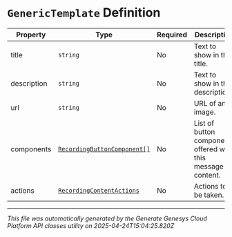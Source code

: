 # `GenericTemplate` Definition

| Property | Type | Required | Description |
|----------|------|----------|-------------|
| title | `string` | No | Text to show in the title. |
| description | `string` | No | Text to show in the description. |
| url | `string` | No | URL of an image. |
| components | [`RecordingButtonComponent[]`](recordingbuttoncomponent-definition.md) | No | List of button components offered with this message content. |
| actions | [`RecordingContentActions`](recordingcontentactions-definition.md) | No | Actions to be taken. |

---

*This file was automatically generated by the Generate Genesys Cloud Platform API classes utility on 2025-04-24T15:04:25.820Z*